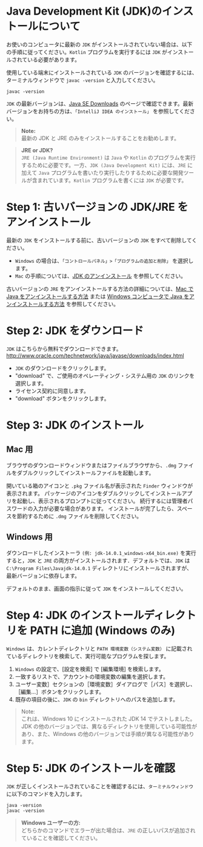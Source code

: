 # Java Development Kit (JDK)のインストールについて

お使いのコンピュータに最新の `JDK` がインストールされていない場合は、以下の手順に従ってください。`Kotlin` プログラムを実行するには `JDK` がインストールされている必要があります。

使用している端末にインストールされている `JDK` のバージョンを確認するには、ターミナルウィンドウで `javac -version` と入力してください。

```
javac -version
```

`JDK` の最新バージョンは、[Java SE Downloads](https://www.oracle.com/java/technologies/javase-downloads.html) のページで確認できます。最新バージョンをお持ちの方は、`「IntelliJ IDEA のインストール」` を参照してください。

> **Note:** <br>最新の JDK と JRE のみをインストールすることをお勧めします。

> **JRE or JDK?** <br> `JRE (Java Runtime Environment)` は `Java` や `Kotlin` のプログラムを実行するために必要です。一方、`JDK (Java Development Kit)` には、`JRE` に加えて `Java` プログラムを書いたり実行したりするために必要な開発ツールが含まれています。`Kotlin` プログラムを書くには `JDK` が必要です。

# Step 1: 古いバージョンの JDK/JRE をアンインストール

最新の `JDK` をインストールする前に、古いバージョンの `JDK` をすべて削除してください。

- `Windows` の場合は、`「コントロールパネル」>「プログラムの追加と削除」` を選択します。
- `Mac` の手順については、[JDK のアンインストール](https://docs.oracle.com/javase/8/docs/technotes/guides/install/mac_jdk.html#A1096903) を参照してください。

古いバージョンの `JRE` をアンインストールする方法の詳細については、[Mac で Java をアンインストールする方法](https://www.java.com/en/download/help/mac_uninstall_java.xml) または [Windows コンピュータで Java をアンインストールする方法](https://www.java.com/en/download/help/uninstall_java.xml) を参照してください。

# Step 2: JDK をダウンロード

`JDK` はこちらから無料でダウンロードできます。
http://www.oracle.com/technetwork/java/javase/downloads/index.html

- `JDK` のダウンロードをクリックします。
- "download" で、ご使用のオペレーティング・システム用の `JDK` のリンクを選択します。
- ライセンス契約に同意します。
- "download" ボタンをクリックします。

# Step 3: JDK のインストール

## Mac 用

ブラウザのダウンロードウィンドウまたはファイルブラウザから、`.dmg` ファイルをダブルクリックしてインストールファイルを起動します。

開いている箱のアイコンと `.pkg` ファイル名が表示された `Finder` ウィンドウが表示されます。
パッケージのアイコンをダブルクリックしてインストールアプリを起動し、表示されるプロンプトに従ってください。
続行するには管理者パスワードの入力が必要な場合があります。
インストールが完了したら、スペースを節約するために `.dmg` ファイルを削除してください。

## Windows 用

ダウンロードしたインストーラ `(例: jdk-14.0.1_windows-x64_bin.exe)` を実行すると，`JDK` と `JRE` の両方がインストールされます．デフォルトでは、`JDK` は `C:\Program Files\Javajdk-14.0.1` ディレクトリにインストールされますが、最新バージョンに依存します。

デフォルトのまま、画面の指示に従って `JDK` をインストールしてください。

# Step 4: JDK のインストールディレクトリを PATH に追加 (Windows のみ)

`Windows` は、カレントディレクトリと `PATH 環境変数（システム変数）` に記載されているディレクトリを検索して、実行可能なプログラムを探します。

1. `Windows` の設定で、[設定を検索] で [編集環境] を検索します。
2. 一致するリストで、アカウントの環境変数の編集を選択します。
3. ユーザー変数］セクションの［環境変数］ダイアログで［パス］を選択し、［編集...］ボタンをクリックします。
4. 既存の項目の後に、`JDK` の `bin` ディレクトリへのパスを追加します。

> Note: <br>これは、Windows 10 にインストールされた JDK 14 でテストしました。JDK の他のバージョンでは、異なるディレクトリを使用している可能性があり、また、Windows の他のバージョンでは手順が異なる可能性があります。

# Step 5: JDK のインストールを確認

`JDK` が正しくインストールされていることを確認するには、`ターミナルウィンドウ` に以下のコマンドを入力します。

```
java -version
javac -version
```

> **Windows ユーザーの方:** <br>どちらかのコマンドでエラーが出た場合は、`JRE` の正しいパスが追加されていることを確認してください。
